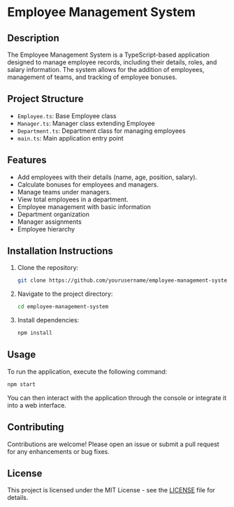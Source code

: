 # Employee Management System

## Description
The Employee Management System is a TypeScript-based application designed to manage employee records, including their details, roles, and salary information. The system allows for the addition of employees, management of teams, and tracking of employee bonuses.

## Project Structure
- `Employee.ts`: Base Employee class
- `Manager.ts`: Manager class extending Employee
- `Department.ts`: Department class for managing employees
- `main.ts`: Main application entry point

## Features
- Add employees with their details (name, age, position, salary).
- Calculate bonuses for employees and managers.
- Manage teams under managers.
- View total employees in a department.
- Employee management with basic information
- Department organization
- Manager assignments
- Employee hierarchy

## Installation Instructions
1. Clone the repository:
   ```bash
   git clone https://github.com/yourusername/employee-management-system.git
   ```
2. Navigate to the project directory:
   ```bash
   cd employee-management-system
   ```
3. Install dependencies:
   ```bash
   npm install
   ```

## Usage
To run the application, execute the following command:
```bash
npm start
```
You can then interact with the application through the console or integrate it into a web interface.

## Contributing
Contributions are welcome! Please open an issue or submit a pull request for any enhancements or bug fixes.

## License
This project is licensed under the MIT License - see the [LICENSE](LICENSE) file for details.
